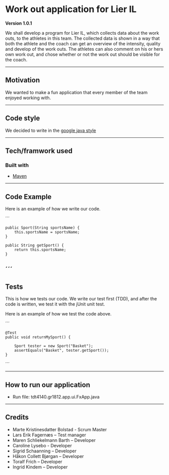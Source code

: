  # Work out application for Lier IL

**Version 1.0.1**

We shall develop a program for Lier IL, which collects data about the work outs, 
to the athletes in this team. The collected data is shown in a way that both the athlete
and the coach can get an overview of the intensity, quality and develop of the work outs.
The athletes can also comment on his or hers own work out, and chose whether or not the work out
should be visible for the coach. 

---

## Motivation

We wanted to make a fun application that every member of the team enjoyed working with. 

---

## Code style

We decided to write in the [google java style](https://google.github.io/styleguide/javaguide.html)

---

## Tech/framwork used

### Built with
* [Maven](https://maven.apache.org/)

--- 

## Code Example

Here is an example of how we write our code. 

´´´
 
	public Sport(String sportsName) {
		this.sportsName = sportsName;
	}
  
	public String getSport() {
		return this.sportsName; 
	}

´´´
---

## Tests

This is how we tests our code. We write our test first (TDD), and after the code is written,
we test it with the jUnit unit test. 

Here is an example of how we test the code above. 

´´´

	@Test
	public void returnMySport() {
		
		Sport tester = new Sport("Basket"); 
		assertEquals("Basket", tester.getSport());
	}

´´´

---

## How to run our application
* Run file: tdt4140.gr1812.app.ui.FxApp.java

---

## Credits
* Marte Kristinesdatter Bolstad - Scrum Master
* Lars Erik Fagernæs – Test manager 
* Maren Schliekelmann Barth – Developer
* Caroline Lysebo - Developer
* Sigrid Schaanning – Developer
* Håkon Collett Bjørgan – Developer
* Toralf Frich – Developer
* Ingrid Kindem – Developer






